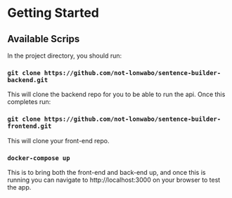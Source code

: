 # Getting Started

## Available Scrips

In the project directory, you should run:

### `git clone https://github.com/not-lonwabo/sentence-builder-backend.git`

This will clone the backend repo for you to be able to run the api.
Once this completes run:

### `git clone https://github.com/not-lonwabo/sentence-builder-frontend.git`

This will clone your front-end repo.

### `docker-compose up`

This is to bring both the front-end and back-end up, and once this is running you can navigate to http://localhost:3000 on your browser to test the app.